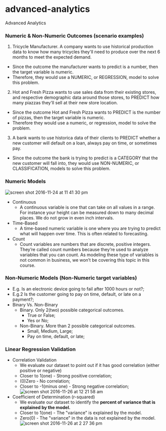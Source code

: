 # advanced-analytics
Advanced Analytics

### Numeric & Non-Numeric Outcomes (scenario examples)
1. Tricycle Manufacturer. A company wants to use historical production data to know how many tricycles they'll need to produce over the next 6 months to meet the expected demand.
  - Since the outcome the manufacturer wants to predict is a number, then the target variable is numeric.
  - Therefore, they would use a NUMERIC, or REGRESSION, model to solve this problem.
  
2. Hot and Fresh Pizza wants to use sales data from their existing stores, and respective demographic data around those stores, to PREDICT how many piazzas they'll sell at their new store location.
  - Since the outcome Hot and Fresh Pizza wants to PREDICT is the number of pizzas, then the target variable is numeric.
  - Therefore they would use a numeric, or regression, model to solve the problem.
  
3. A bank wants to use historica data of their clients  to PREDICT whether a new customer will default on a loan, always pay on time, or sometimes pay. 
  - Since the outcome the bank is trying to predict is a CATEGORY that the new customer will fall into, they would use NON-NUMERIC, or CLASSIFICATION, models to solve this problem.
  
### Numeric Models
![screen shot 2016-11-24 at 11 41 30 pm](https://cloud.githubusercontent.com/assets/16644017/20602217/9c67ad50-b29f-11e6-89bc-bf3884dfa81c.png)
- Continuous
  - A continuous variable is one that can take on all values in a range. For instance your height can be measured down to many decimal places. We do not grow in even inch intervals.
- Time-Based
  - A time-based numeric variable is one where you are trying to predict what will happen over time. This is often related to forecasting.
- Count
  - Count variables are numbers that are discrete, positive integers. They’re called count numbers because they’re used to analyze variables that you can count. As modeling these type of variables is not common in business, we won’t be covering this topic in this course.

### Non-Numeric Models (Non-Numeric target variables)
- E.g. Is an electronic device going to fail after 1000 hours or not?;
- E.g.2 Is the customer going to pay on time, default, or late on a payment?;
- Binary Vs. Non-Binary
  - Binary. Only 2(two) possible categorical outcomes.
    - True or False;
    - Yes or No;
  - Non-Binary. More than 2 possible categorical outcomes.
    - Small, Medium, Large;
    - Pay on time, default, or late;

### Linear Regression Validation
- Correlation Validation
  - We evaluate our dataset to point out if it has good correlation (either positive or negative)
  - Closer to 1(one) - Strong positive correlation;
  - (0)Zero - No correlation;
  - Closer to -1(minus one) - Strong negative correlation;
![screen shot 2016-11-26 at 12 21 58 am](https://cloud.githubusercontent.com/assets/16644017/20629365/7f174ee8-b36e-11e6-8d9d-187b7bca90b3.png)
- Coefficient of Determination (r-squared)
  - We evaluate our dataset to identify the **percent of variance that is explained by the model.**
  - Closer to 1(one) - The "variance" is explained by the model.
  - Zero(0) - The "variance" in the data is not explained by the model.
![screen shot 2016-11-26 at 2 27 36 pm](https://cloud.githubusercontent.com/assets/16644017/20638237/862277c8-b3e4-11e6-9be4-b448d987c795.png)
  

